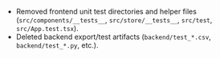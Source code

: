 - Removed frontend unit test directories and helper files (`src/components/__tests__`, `src/store/__tests__`, `src/test`, `src/App.test.tsx`).
- Deleted backend export/test artifacts (`backend/test_*.csv`, `backend/test_*.py`, etc.).
